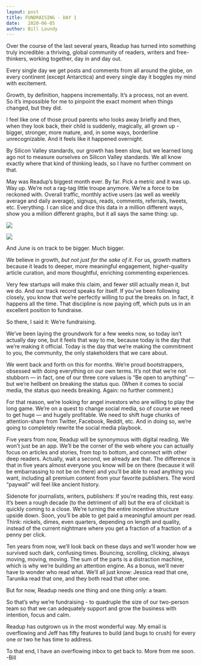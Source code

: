 ```yaml
---
layout: post
title: FUNDRAISING - DAY 1
date:   2020-06-05
author: Bill Loundy
---
```

<p>
Over the course of the last several years, Readup has turned into something truly incredible: a thriving, global community of readers, writers and free-thinkers, working together, day in and day out. 
</p>

<p>
Every single day we get posts and comments from all around the globe, on every continent (except Antarctica) and every single day it boggles my mind with excitement. 
</p>

<p>
Growth, by definition, happens incrementally. It’s a process, not an event. So it’s impossible for me to pinpoint the exact moment when things changed, but they did. 
</p>

<p>
I feel like one of those proud parents who looks away briefly and then, when they look back, their child is suddenly, magically, all grown up - bigger, stronger, more mature, and, in some ways, borderline unrecognizable. And it feels like it happened overnight. 
</p>

<p>
By Silicon Valley standards, our growth has been slow, but we learned long ago not to measure ourselves on Silicon Valley standards. We all know exactly where that kind of thinking leads, so I have no further comment on that. 
</p>

<p>
May was Readup’s biggest month ever. By far. Pick a metric and it was up. Way up. We’re not a rag-tag little troupe anymore. We’re a force to be reckoned with. Overall traffic, monthly active users (as well as weekly average and daily average), signups, reads, comments, referrals, tweets, etc. Everything. I can slice and dice this data in a million different ways, show you a million different graphs, but it all says the same thing: up. 
</p>

<p>
<img src="http://blog.readup.com/pics/charta.png" style="display:block;margin:0 auto;max-width:100%;">
</p>

<p>
<img src="http://blog.readup.com/pics/chartb.png" style="display:block;margin:0 auto;max-width:100%;">
</p>

<p>
And June is on track to be bigger. Much bigger.
</p>

<p>
We believe in growth, <em>but not just for the sake of it</em>. For us, growth matters because it leads to deeper, more meaningful engagement, higher-quality article curation, and more thoughtful, enriching commenting experiences.
</p>

<p>
Very few startups will make this claim, and fewer still actually mean it, but we do. And our track record speaks for itself. If you’ve been following closely, you know that we’re perfectly willing to put the breaks on. In fact, it happens all the time. That discipline is now paying off, which puts us in an excellent position to fundraise.
</p>

<p>
So there, I said it: We’re fundraising. 
</p>

<p>
We’ve been laying the groundwork for a few weeks now, so today isn’t actually day one, but it feels that way to me, because today is the day that we’re making it official. Today is the day that we’re making the commitment to you, the community, the only stakeholders that we care about.
</p>

<p>
We went back and forth on this for months. We’re proud bootstrappers, obsessed with doing everything on our own terms. It’s not that we’re not stubborn — in fact, one of our three core values is “Be open to anything” — but we’re hellbent on breaking the status quo. (When it comes to social media, the status quo needs breaking. Again: no further comment.) 
</p>

<p>
For that reason, we’re looking for angel investors who are willing to play the long game. We’re on a quest to change social media, so of course we need to get huge — and hugely profitable. We need to shift huge chunks of attention-share from Twitter, Facebook, Reddit, etc. And in doing so, we’re going to completely rewrite the social media playbook.
</p>

<p>
Five years from now, Readup will be synonymous with digital reading. We won’t just be an app. We’ll be the corner of the web where you can actually focus on articles and stories, from top to bottom, and connect with other deep readers. Actually, wait a second, we already are that. The difference is that in five years almost everyone you know will be on there (because it will be embarrassing to not be on there) and you’ll be able to read anything you want, including all premium content from your favorite publishers. The word “paywall” will feel like ancient history. 
</p>

<p>
Sidenote for journalists, writers, publishers: If you’re reading this, rest easy. It’s been a rough decade (to the detriment of all) but the era of clickbait is quickly coming to a close. We’re turning the entire incentive structure upside down. Soon, you’ll be able to get paid a meaningful amount per read. Think: nickels, dimes, even quarters, depending on length and quality, instead of the current nightmare where you get a fraction of a fraction of a penny per click.
</p>

<p>
Ten years from now, we’ll look back on these days and we’ll wonder how we survived such dark, confusing times. Bouncing, scrolling, clicking, always moving, moving, moving. The sum of the parts is a distraction machine, which is why we’re building an attention engine. As a bonus, we’ll never have to wonder who read what. We’ll all just know: Jessica read that one, Tarunika read that one, and they both read that other one.
</p>

<p>
But for now, Readup needs one thing and one thing only: a team. 
</p>

<p>
So that’s why we’re fundraising - to quadruple the size of our two-person team so that we can adequately support and grow the business with intention, focus and calm.
</p>

<p>
Readup has outgrown us in the most wonderful way. My email is overflowing and Jeff has fifty features to build (and bugs to crush) for every one or two he has time to address. 
</p>

<p>
To that end, I have an overflowing inbox to get back to. More from me soon. -Bill
</p>
